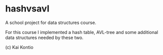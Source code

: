 hashvsavl
=========
A school project for data structures course.

For this course I implemented a hash table, AVL-tree and some additional data structures needed by these two.

(c) Kai Kontio
